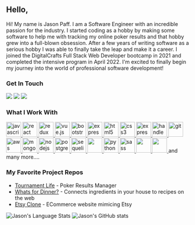 ## Hello, 
Hi! My name is Jason Paff. I am a Software Engineer with an incredible passion for the industry. I started coding as a hobby by making some software to help me with tracking my online poker results and that hobby grew into a full-blown obsession. After a few years of writing software as a serious hobby I was able to finally take the leap and make it a career. I joined the DigitalCrafts Full Stack Web Developer bootcamp in 2021 and completed the intensive program in April 2022. I'm excited to finally begin my journey into the world of professional software development!

### Get In Touch
<a href="mailto:jasonpaff@gmail.com" target="_blank"><img src="https://img.shields.io/badge/Gmail-D14836?style=for-the-badge&logo=gmail&logoColor=white"></a> 
<a href="https://www.linkedin.com/in/jason-paff-b67349209/" target="_blank"><img src="https://img.shields.io/badge/LinkedIn-0077B5?style=for-the-badge&logo=linkedin&logoColor=white"></a>
<a href="https://www.jasonpaff.dev" target="_blank"><img src="https://img.shields.io/badge/portfolio-0A0A0A?style=for-the-badge&logo=dev.to&logoColor=white"></a> 

### What I Work With

<a href="https://developer.mozilla.org/en-US/docs/Web/JavaScript" target="_blank"> <img src="https://cdn.jsdelivr.net/gh/devicons/devicon/icons/javascript/javascript-original.svg" alt="javascript" width="40" height="40" /> </a>
<a href="https://reactjs.org/" target="_blank"> <img src="https://cdn.jsdelivr.net/gh/devicons/devicon/icons/react/react-original.svg" alt="react" width="40" height="40" /> </a>
<a href="https://redux.js.org" target="_blank"> <img src="https://cdn.jsdelivr.net/gh/devicons/devicon/icons/redux/redux-original.svg" alt="redux" width="40" height="40" /> </a>
<a href="https://vuejs.org/" target="_blank"> <img src="https://cdn.jsdelivr.net/gh/devicons/devicon/icons/vuejs/vuejs-original.svg" alt="vue.js" width="40" height="40" /> </a>
<a href="https://getbootstrap.com" target="_blank"> <img src="https://cdn.jsdelivr.net/gh/devicons/devicon/icons/bootstrap/bootstrap-original.svg" alt="bootstrap" width="40" height="40" /> </a>
<a href="https://bulma.io/" target="_blank"> <img src="https://cdn.jsdelivr.net/gh/devicons/devicon/icons/bulma/bulma-plain.svg" alt="express" width="40" height="40" /> </a> <a href="https://www.w3.org/html/" target="_blank"> <img src="https://cdn.jsdelivr.net/gh/devicons/devicon/icons/html5/html5-original.svg" alt="html5" width="40" height="40" /> </a>
<a href="https://www.w3schools.com/css/" target="_blank"> <img src="https://cdn.jsdelivr.net/gh/devicons/devicon/icons/css3/css3-original.svg" alt="css3" width="40" height="40" /> </a>
<a href="https://expressjs.com" target="_blank"> <img src="https://cdn.jsdelivr.net/gh/devicons/devicon/icons/express/express-original.svg" alt="express" width="40" height="40" /> </a>
<a href="https://handlebarsjs.com/" target="_blank"> <img src="https://cdn.jsdelivr.net/gh/devicons/devicon/icons/handlebars/handlebars-original.svg" alt="handlebars" width="40" height="40" /> </a>
<a href="https://git-scm.com/" target="_blank"> <img src="https://cdn.jsdelivr.net/gh/devicons/devicon/icons/git/git-original.svg" alt="git" width="40" height="40" /> </a>
<a href="https://aws.amazon.com/" target="_blank"> <img src="https://cdn.jsdelivr.net/npm/devicons@1.8.0/!SVG/aws.svg" alt="aws" width="40" height="40" /> </a>
<a href="https://www.mongodb.com/" target="_blank"> <img src="https://cdn.jsdelivr.net/gh/devicons/devicon/icons/mongodb/mongodb-original.svg" alt="mongodb" width="40" height="40" /> </a>
<a href="https://nodejs.org" target="_blank"> <img src="https://cdn.jsdelivr.net/gh/devicons/devicon/icons/nodejs/nodejs-original.svg" alt="nodejs" width="40" height="40" /> </a>
<a href="https://www.postgresql.org" target="_blank"> <img src="https://cdn.jsdelivr.net/gh/devicons/devicon/icons/postgresql/postgresql-original.svg" alt="postgresql" width="40" height="40" /> </a>
<a href="https://sequelize.org/" target="_blank"> <img src="https://cdn.jsdelivr.net/gh/devicons/devicon/icons/sequelize/sequelize-original.svg" alt="sequelize" width="40" height="40" /> </a>
<a href="https://dotnet.microsoft.com/en-us/" target="_blank"> <img src="https://cdn.jsdelivr.net/npm/devicons@1.8.0/!SVG/dotnet.svg" alt="" width="40" height="40" /> </a>
<a href="https://www.python.org" target="_blank"> <img src="https://cdn.jsdelivr.net/gh/devicons/devicon/icons/python/python-original.svg" alt="python" width="40" height="40" /> </a>
<a href="https://sass-lang.com" target="_blank"> <img src="https://cdn.jsdelivr.net/gh/devicons/devicon/icons/sass/sass-original.svg" alt="sass" width="40" height="40" /> </a>
<a href="https://cloud.google.com" target="_blank"> <img src="https://cdn.jsdelivr.net/npm/devicons@1.8.0/!SVG/google-cloud-platform.svg" alt="" width="40" height="40" /> </a>
<a href="https://www.heroku.com/" target="_blank"> <img src="https://cdn.jsdelivr.net/npm/devicons@1.8.0/!SVG/heroku.svg" alt="" width="40" height="40" /> </a>
and many more....

### My Favorite Project Repos
* <a href="https://github.com/JasonPaff/TournamentLife">Tournament Life</a> - Poker Results Manager
* <a href="https://github.com/JasonPaff/WhatsForDinner">Whats for Dinner?</a> - Connects ingredients in your house to recipes on the web
* <a href="https://github.com/JasonPaff/EtsyClone">Etsy Clone</a> - ECommerce website mimicing Etsy

![Jason's Language Stats](https://github-readme-stats.vercel.app/api/top-langs/?username=jasonpaff&layout=compact")
![Jason's GitHub stats](https://github-readme-stats.vercel.app/api?username=jasonpaff&show_icons=true&theme=dark)
